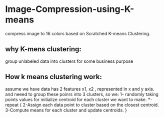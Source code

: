 # Image-Compression-using-K-means
compress image to 16 colors based on Scratched K-means Clustering. 

## why K-mens clustering:
 group unlabeled data into clusters for some business purpose

## How k means clustering work:

assume we have data has 2 features x1, x2 , represented in x and y axis. and neeed to group these poinrs into 3 clusters, so we:
1- randomly taking points values for initialize centroid for each cluster we want to make.
*- repeat { 
              2-Assign each data point to cluster based on the closest centroid.
              3-Compute means for each cluster and update centroids.
          }

            



